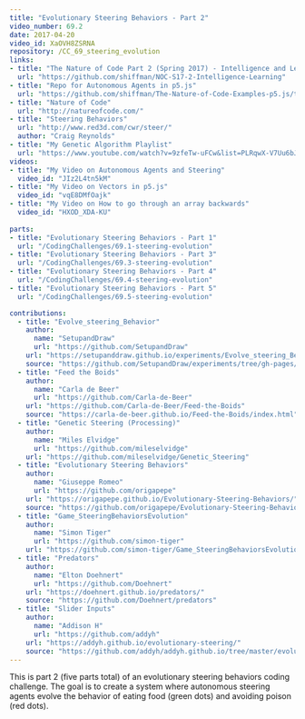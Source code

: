 ```yaml
---
title: "Evolutionary Steering Behaviors - Part 2"
video_number: 69.2
date: 2017-04-20
video_id: XaOVH8ZSRNA
repository: /CC_69_steering_evolution
links:
- title: "The Nature of Code Part 2 (Spring 2017) - Intelligence and Learning"  
  url: "https://github.com/shiffman/NOC-S17-2-Intelligence-Learning"
- title: "Repo for Autonomous Agents in p5.js"  
  url: "https://github.com/shiffman/The-Nature-of-Code-Examples-p5.js/tree/master/chp06_agents"
- title: "Nature of Code"  
  url: "http://natureofcode.com/"
- title: "Steering Behaviors"  
  url: "http://www.red3d.com/cwr/steer/"
  author: "Craig Reynolds"
- title: "My Genetic Algorithm Playlist"  
  url: "https://www.youtube.com/watch?v=9zfeTw-uFCw&list=PLRqwX-V7Uu6bJM3VgzjNV5YxVxUwzALHV"
videos:
- title: "My Video on Autonomous Agents and Steering"
  video_id: "JIz2L4tn5kM"
- title: "My Video on Vectors in p5.js"
  video_id: "vqE8DMfOajk"
- title: "My Video on How to go through an array backwards"  
  video_id: "HXOD_XDA-KU"
  
parts:
- title: "Evolutionary Steering Behaviors - Part 1"
  url: "/CodingChallenges/69.1-steering-evolution"
- title: "Evolutionary Steering Behaviors - Part 3"
  url: "/CodingChallenges/69.3-steering-evolution"
- title: "Evolutionary Steering Behaviors - Part 4"
  url: "/CodingChallenges/69.4-steering-evolution"
- title: "Evolutionary Steering Behaviors - Part 5"
  url: "/CodingChallenges/69.5-steering-evolution"

contributions:
  - title: "Evolve_steering_Behavior"
    author:
      name: "SetupandDraw"
      url: "https://github.com/SetupandDraw"
    url: "https://setupanddraw.github.io/experiments/Evolve_steering_Behavior/"
    source: "https://github.com/SetupandDraw/experiments/tree/gh-pages/Evolve_steering_Behavior"
  - title: "Feed the Boids"
    author:
      name: "Carla de Beer"
      url: "https://github.com/Carla-de-Beer"
    url: "https://github.com/Carla-de-Beer/Feed-the-Boids"
    source: "https://carla-de-beer.github.io/Feed-the-Boids/index.html"
  - title: "Genetic Steering (Processing)"
    author:
      name: "Miles Elvidge"
      url: "https://github.com/mileselvidge"
    url: "https://github.com/mileselvidge/Genetic_Steering"
  - title: "Evolutionary Steering Behaviors"
    author:
      name: "Giuseppe Romeo"
      url: "https://github.com/origapepe"
    url: "https://origapepe.github.io/Evolutionary-Steering-Behaviors/"
    source: "https://github.com/origapepe/Evolutionary-Steering-Behaviors"
  - title: "Game_SteeringBehaviorsEvolution"
    author:
      name: "Simon Tiger"
      url: "https://github.com/simon-tiger"
    url: "https://github.com/simon-tiger/Game_SteeringBehaviorsEvolution"
  - title: "Predators"
    author:
      name: "Elton Doehnert"
      url: "https://github.com/Doehnert"
    url: "https://doehnert.github.io/predators/"
    source: "https://github.com/Doehnert/predators"
  - title: "Slider Inputs"
    author:
      name: "Addison H"
      url: "https://github.com/addyh"
    url: "https://addyh.github.io/evolutionary-steering/"
    source: "https://github.com/addyh/addyh.github.io/tree/master/evolutionary-steering"
---
```


This is part 2 (five parts total) of an evolutionary steering behaviors coding challenge. The goal is to create a system where autonomous steering agents evolve the behavior of eating food (green dots) and avoiding poison (red dots).

